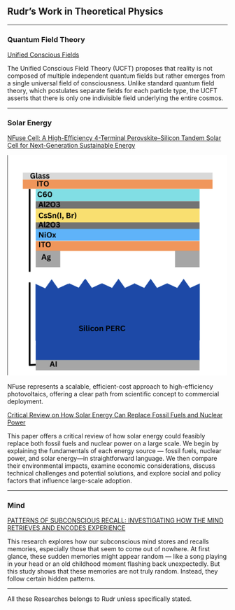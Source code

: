 ## Rudr’s Work in Theoretical Physics

---

### Quantum Field Theory
[Unified Conscious Fields](/unified-conscious-field-theory)


The Unified Conscious Field Theory (UCFT) proposes that reality is not composed of multiple independent quantum fields but rather emerges from a single universal field of consciousness. Unlike standard quantum field theory, which postulates separate fields for each particle type, the UCFT asserts that there is only one indivisible field underlying the entire cosmos.

---

### Solar Energy


[NFuse Cell: A High-Efficiency 4-Terminal Perovskite–Silicon Tandem Solar Cell for Next-Generation Sustainable Energy](https://www.necrozmalabs.com/papers/Nfuse_cell_paper.pdf)

<img src="images/nfusecell.png?raw=true"/>

NFuse represents a scalable, efficient-cost approach to high-efficiency photovoltaics, offering a clear path from scientific concept to commercial deployment.


[Critical Review on How Solar Energy Can Replace Fossil Fuels and Nuclear Power](https://www.necrozmalabs.com/papers/Critical_review_on_how_Solar_energy_can_replace_other_alternatives_like_fossil_fuels_and_nuclear_power_.pdf)
 

This paper offers a critical review of how solar energy could feasibly replace both fossil fuels and nuclear power on a large scale. We begin by explaining the fundamentals of each energy source — fossil fuels, nuclear power, and solar energy—in straightforward language. We then compare their environmental impacts, examine economic considerations, discuss technical challenges and potential solutions, and explore social and policy factors that influence large-scale adoption.                                     

---

### Mind

[PATTERNS OF SUBCONSCIOUS RECALL: INVESTIGATING HOW THE MIND RETRIEVES AND ENCODES EXPERIENCE](https://www.necrozmalabs.com/papers/Mind_paper.pdf)


This research explores how our subconscious mind stores and recalls memories, especially those that seem to come out of nowhere. At first glance, these sudden memories might appear random — like a song playing in your head or an old childhood moment flashing back unexpectedly. But this study shows that these memories are not truly random. Instead, they follow certain hidden patterns.


---
All these Researches belongs to Rudr unless specifically stated. 
